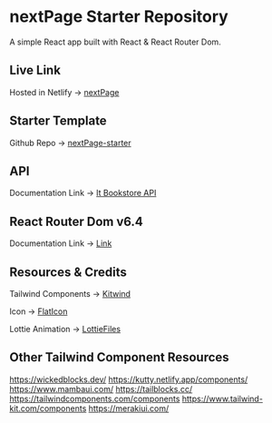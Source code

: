 # nextPage Starter Repository

A simple React app built with React & React Router Dom.

## Live Link
Hosted in Netlify -> [nextPage]()


## Starter Template
Github Repo -> [nextPage-starter](https://github.com/IamShihabPro/nextPage-complete)

## API 

Documentation Link -> [It Bookstore API](https://api.itbook.store/)

## React Router Dom v6.4 

Documentation Link -> [Link](https://reactrouter.com/en/main/start/overview)

## Resources & Credits

Tailwind Components -> [Kitwind](https://kitwind.io/products/kometa/components)

Icon -> [FlatIcon](https://www.flaticon.com/)

Lottie Animation -> [LottieFiles](https://lottiefiles.com/featured)

## Other Tailwind Component Resources

https://wickedblocks.dev/
https://kutty.netlify.app/components/
https://www.mambaui.com/
https://tailblocks.cc/
https://tailwindcomponents.com/components
https://www.tailwind-kit.com/components
https://merakiui.com/
